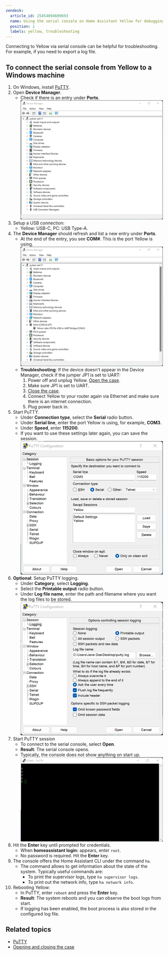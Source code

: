 ```yaml
---
zendesk:
  article_id: 25454894609693
  name: Using the serial console on Home Assistant Yellow for debugging (Windows)
  position: 1
  labels: yellow, troubleshooting
---
```


Connecting to Yellow via serial console can be helpful for troubleshooting. For example, if you need to export a log file.

## To connect the serial console from Yellow to a Windows machine

1. On Windows, install [PuTTY](https://www.chiark.greenend.org.uk/~sgtatham/putty/latest.html).
2. Open **Device Manager**.
     - Check if there is an entry under **Ports**.
     ![Device Manager: ports](/static/img/yellow/win-device-manager.png)
3. Setup a USB connection:
   - Yellow: USB-C, PC: USB Type-A.
4. The **Device Manager** should refresh and list a new entry under **Ports**.
   - At the end of the entry, you see **COM#**. This is the port Yellow is using.
     ![Device Manager: ports with Yellow](/static/img/yellow/win-device-manager-2.png)
   - **Troubleshooting**: If the device doesn't appear in the Device Manager, check if the jumper JP1 is set to UART:
        1. Power off and unplug Yellow. [Open the case](/hc/en-us/articles/25298668266269).
        2. Make sure JP1 is set to UART.
        3. [Close the case](/hc/en-us/articles/25298668266269).
        4. Connect Yellow to your router again via Ethernet and make sure there is an internet connection.
        5. Plug power back in.
5. Start PuTTY.
    - Under **Connection type**, select the **Serial** radio button.
    - Under **Serial line**, enter the port Yellow is using, for example, **COM3**.
    - Under **Speed**, enter **115200**.
    - If you want to use these settings later again, you can save the session.
    ![Setup session settings in PuTTY](/static/img/yellow/win-putty-session-settings.png)
6. **Optional**: Setup PuTTY logging.
    - Under **Category**, select **Logging**.
    - Select the **Printable output** radio button.
    - Under **Log file name**, enter the path and filename where you want the log files to be stored.
    ![Setup logging settings in PuTTY](/static/img/yellow/win-putty-logging-settings.png)
7. Start PuTTY session
    - To connect to the serial console, select **Open**.
    - **Result**: The serial console opens.
    - Typically, the console does not show anything on start up.
    ![PuTTY: serial connection established](/static/img/yellow/win-putty-2.png)
8. Hit the **Enter** key until prompted for credentials.
    - When **homeassistant login:** appears, enter `root`.
    - No password is required. Hit the **Enter** key.
9. The console offers the Home Assistant CLI under the command `ha`.
    - The command allows to get information about the state of the system. Typically useful commands are:
      - To print the supervisor logs, type `ha supervisor logs`.
      - To print out the network info, type `ha network info`.
10. Rebooting Yellow:
    - In PuTTY, enter `reboot` and press the **Enter** key.
    - **Result**: The system reboots and you can observe the boot logs from start.
    - If logging has been enabled, the boot process is also stored in the configured log file.

## Related topics

- [PuTTY](https://www.chiark.greenend.org.uk/~sgtatham/putty/latest.html)
- [Opening and closing the case](/hc/en-us/articles/25298668266269)